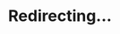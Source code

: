 ---
title: Redirecting...
layout: redirect
sitemap: false
permalink: /participants/Bulgaria
redirect_to: /participants/BGR/
---